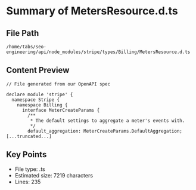 # Summary of MetersResource.d.ts
  
## File Path
`/home/tabs/seo-engineering/api/node_modules/stripe/types/Billing/MetersResource.d.ts`

## Content Preview
```
// File generated from our OpenAPI spec

declare module 'stripe' {
  namespace Stripe {
    namespace Billing {
      interface MeterCreateParams {
        /**
         * The default settings to aggregate a meter's events with.
         */
        default_aggregation: MeterCreateParams.DefaultAggregation;
[...truncated...]
```

## Key Points
- File type: .ts
- Estimated size: 7219 characters
- Lines: 235
